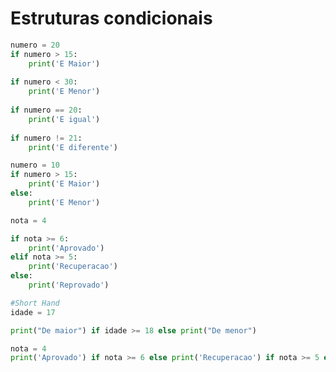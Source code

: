 <h1><b>Estruturas condicionais</b></h1>

```python
numero = 20
if numero > 15:
    print('E Maior')
    
if numero < 30:
    print('E Menor')
    
if numero == 20:
    print('E igual')
    
if numero != 21:
    print('E diferente')
```

```python
numero = 10
if numero > 15:
    print('E Maior')
else:
    print('E Menor')
```

```python
nota = 4

if nota >= 6:
    print('Aprovado')
elif nota >= 5:
    print('Recuperacao')
else:
    print('Reprovado')
```

```python
#Short Hand
idade = 17

print("De maior") if idade >= 18 else print("De menor")

nota = 4
print('Aprovado') if nota >= 6 else print('Recuperacao') if nota >= 5 else print('Reprovado')
```